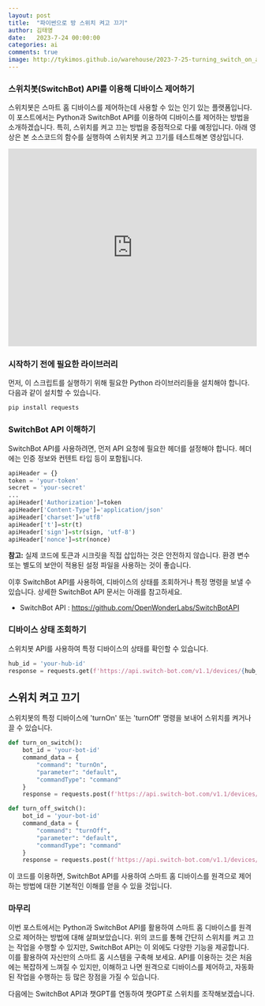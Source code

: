 ```yaml
---
layout: post
title:  "파이썬으로 방 스위치 켜고 끄기"
author: 김태영
date:   2023-7-24 00:00:00
categories: ai
comments: true
image: http://tykimos.github.io/warehouse/2023-7-25-turning_switch_on_and_off_with_python_title.png
---
```


### 스위치봇(SwitchBot) API를 이용해 디바이스 제어하기

스위치봇은 스마트 홈 디바이스를 제어하는데 사용할 수 있는 인기 있는 플랫폼입니다. 이 포스트에서는 Python과 SwitchBot API를 이용하여 디바이스를 제어하는 방법을 소개하겠습니다. 특히, 스위치를 켜고 끄는 방법을 중점적으로 다룰 예정입니다. 아래 영상은 본 소스코드의 함수를 실행하여 스위치봇 켜고 끄기를 테스트해본 영상입니다.

<iframe width="100%" height="400" src="https://www.youtube.com/embed/_Ei98Pa6sf4" title="YouTube video player" frameborder="0" allow="accelerometer; autoplay; clipboard-write; encrypted-media; gyroscope; picture-in-picture" allowfullscreen></iframe>

### 시작하기 전에 필요한 라이브러리

먼저, 이 스크립트를 실행하기 위해 필요한 Python 라이브러리들을 설치해야 합니다. 다음과 같이 설치할 수 있습니다.

```bash
pip install requests
```

### SwitchBot API 이해하기

SwitchBot API를 사용하려면, 먼저 API 요청에 필요한 헤더를 설정해야 합니다. 헤더에는 인증 정보와 컨텐트 타입 등이 포함됩니다.

```python
apiHeader = {}
token = 'your-token'
secret = 'your-secret'
...
apiHeader['Authorization']=token
apiHeader['Content-Type']='application/json'
apiHeader['charset']='utf8'
apiHeader['t']=str(t)
apiHeader['sign']=str(sign, 'utf-8')
apiHeader['nonce']=str(nonce)
```

**참고:** 실제 코드에 토큰과 시크릿을 직접 삽입하는 것은 안전하지 않습니다. 환경 변수 또는 별도의 보안이 적용된 설정 파일을 사용하는 것이 좋습니다.

이후 SwitchBot API를 사용하여, 디바이스의 상태를 조회하거나 특정 명령을 보낼 수 있습니다. 상세한 SwitchBot API 문서는 아래를 참고하세요.

* SwitchBot API : https://github.com/OpenWonderLabs/SwitchBotAPI

### 디바이스 상태 조회하기

스위치봇 API를 사용하여 특정 디바이스의 상태를 확인할 수 있습니다.

```python
hub_id = 'your-hub-id'
response = requests.get(f'https://api.switch-bot.com/v1.1/devices/{hub_id}/status', headers=apiHeader)
```

## 스위치 켜고 끄기

스위치봇의 특정 디바이스에 'turnOn' 또는 'turnOff' 명령을 보내어 스위치를 켜거나 끌 수 있습니다.

```python
def turn_on_switch():
    bot_id = 'your-bot-id'
    command_data = {
        "command": "turnOn",
        "parameter": "default",
        "commandType": "command"
    }
    response = requests.post(f'https://api.switch-bot.com/v1.1/devices/{bot_id}/commands', headers=apiHeader, json=command_data)

def turn_off_switch():
    bot_id = 'your-bot-id'
    command_data = {
        "command": "turnOff",
        "parameter": "default",
        "commandType": "command"
    }
    response = requests.post(f'https://api.switch-bot.com/v1.1/devices/{bot_id}/commands', headers=apiHeader, json=command_data)
```

이 코드를 이용하면, SwitchBot API를 사용하여 스마트 홈 디바이스를 원격으로 제어하는 방법에 대한 기본적인 이해를 얻을 수 있을 것입니다.

### 마무리

이번 포스트에서는 Python과 SwitchBot API를 활용하여 스마트 홈 디바이스를 원격으로 제어하는 방법에 대해 살펴보았습니다. 위의 코드를 통해 간단히 스위치를 켜고 끄는 작업을 수행할 수 있지만, SwitchBot API는 이 외에도 다양한 기능을 제공합니다. 이를 활용하여 자신만의 스마트 홈 시스템을 구축해 보세요. API를 이용하는 것은 처음에는 복잡하게 느껴질 수 있지만, 이해하고 나면 원격으로 디바이스를 제어하고, 자동화된 작업을 수행하는 등 많은 장점을 가질 수 있습니다. 

다음에는 SwitchBot API과 챗GPT를 연동하여 챗GPT로 스위치를 조작해보겠습니다.
